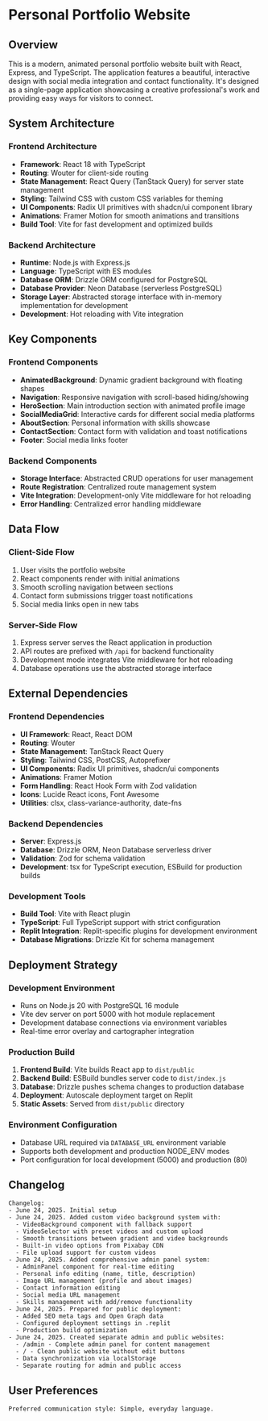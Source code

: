 # Personal Portfolio Website

## Overview

This is a modern, animated personal portfolio website built with React, Express, and TypeScript. The application features a beautiful, interactive design with social media integration and contact functionality. It's designed as a single-page application showcasing a creative professional's work and providing easy ways for visitors to connect.

## System Architecture

### Frontend Architecture
- **Framework**: React 18 with TypeScript
- **Routing**: Wouter for client-side routing
- **State Management**: React Query (TanStack Query) for server state management
- **Styling**: Tailwind CSS with custom CSS variables for theming
- **UI Components**: Radix UI primitives with shadcn/ui component library
- **Animations**: Framer Motion for smooth animations and transitions
- **Build Tool**: Vite for fast development and optimized builds

### Backend Architecture
- **Runtime**: Node.js with Express.js
- **Language**: TypeScript with ES modules
- **Database ORM**: Drizzle ORM configured for PostgreSQL
- **Database Provider**: Neon Database (serverless PostgreSQL)
- **Storage Layer**: Abstracted storage interface with in-memory implementation for development
- **Development**: Hot reloading with Vite integration

## Key Components

### Frontend Components
- **AnimatedBackground**: Dynamic gradient background with floating shapes
- **Navigation**: Responsive navigation with scroll-based hiding/showing
- **HeroSection**: Main introduction section with animated profile image
- **SocialMediaGrid**: Interactive cards for different social media platforms
- **AboutSection**: Personal information with skills showcase
- **ContactSection**: Contact form with validation and toast notifications
- **Footer**: Social media links footer

### Backend Components
- **Storage Interface**: Abstracted CRUD operations for user management
- **Route Registration**: Centralized route management system
- **Vite Integration**: Development-only Vite middleware for hot reloading
- **Error Handling**: Centralized error handling middleware

## Data Flow

### Client-Side Flow
1. User visits the portfolio website
2. React components render with initial animations
3. Smooth scrolling navigation between sections
4. Contact form submissions trigger toast notifications
5. Social media links open in new tabs

### Server-Side Flow
1. Express server serves the React application in production
2. API routes are prefixed with `/api` for backend functionality
3. Development mode integrates Vite middleware for hot reloading
4. Database operations use the abstracted storage interface

## External Dependencies

### Frontend Dependencies
- **UI Framework**: React, React DOM
- **Routing**: Wouter
- **State Management**: TanStack React Query
- **Styling**: Tailwind CSS, PostCSS, Autoprefixer
- **UI Components**: Radix UI primitives, shadcn/ui components
- **Animations**: Framer Motion
- **Form Handling**: React Hook Form with Zod validation
- **Icons**: Lucide React icons, Font Awesome
- **Utilities**: clsx, class-variance-authority, date-fns

### Backend Dependencies
- **Server**: Express.js
- **Database**: Drizzle ORM, Neon Database serverless driver
- **Validation**: Zod for schema validation
- **Development**: tsx for TypeScript execution, ESBuild for production builds

### Development Tools
- **Build Tool**: Vite with React plugin
- **TypeScript**: Full TypeScript support with strict configuration
- **Replit Integration**: Replit-specific plugins for development environment
- **Database Migrations**: Drizzle Kit for schema management

## Deployment Strategy

### Development Environment
- Runs on Node.js 20 with PostgreSQL 16 module
- Vite dev server on port 5000 with hot module replacement
- Development database connections via environment variables
- Real-time error overlay and cartographer integration

### Production Build
1. **Frontend Build**: Vite builds React app to `dist/public`
2. **Backend Build**: ESBuild bundles server code to `dist/index.js`
3. **Database**: Drizzle pushes schema changes to production database
4. **Deployment**: Autoscale deployment target on Replit
5. **Static Assets**: Served from `dist/public` directory

### Environment Configuration
- Database URL required via `DATABASE_URL` environment variable
- Supports both development and production NODE_ENV modes
- Port configuration for local development (5000) and production (80)

## Changelog

```
Changelog:
- June 24, 2025. Initial setup
- June 24, 2025. Added custom video background system with:
  - VideoBackground component with fallback support
  - VideoSelector with preset videos and custom upload
  - Smooth transitions between gradient and video backgrounds
  - Built-in video options from Pixabay CDN
  - File upload support for custom videos
- June 24, 2025. Added comprehensive admin panel system:
  - AdminPanel component for real-time editing
  - Personal info editing (name, title, description)
  - Image URL management (profile and about images)
  - Contact information editing
  - Social media URL management
  - Skills management with add/remove functionality
- June 24, 2025. Prepared for public deployment:
  - Added SEO meta tags and Open Graph data
  - Configured deployment settings in .replit
  - Production build optimization
- June 24, 2025. Created separate admin and public websites:
  - /admin - Complete admin panel for content management
  - / - Clean public website without edit buttons
  - Data synchronization via localStorage
  - Separate routing for admin and public access
```

## User Preferences

```
Preferred communication style: Simple, everyday language.
```